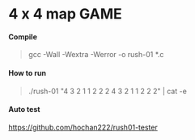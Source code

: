  4 x 4 map GAME
==================

#### Compile
> gcc -Wall -Wextra -Werror -o rush-01 *.c

#### How to run
>./rush-01 "4 3 2 1 1 2 2 2 4 3 2 1 1 2 2 2" | cat -e

#### Auto test
https://github.com/hochan222/rush01-tester
